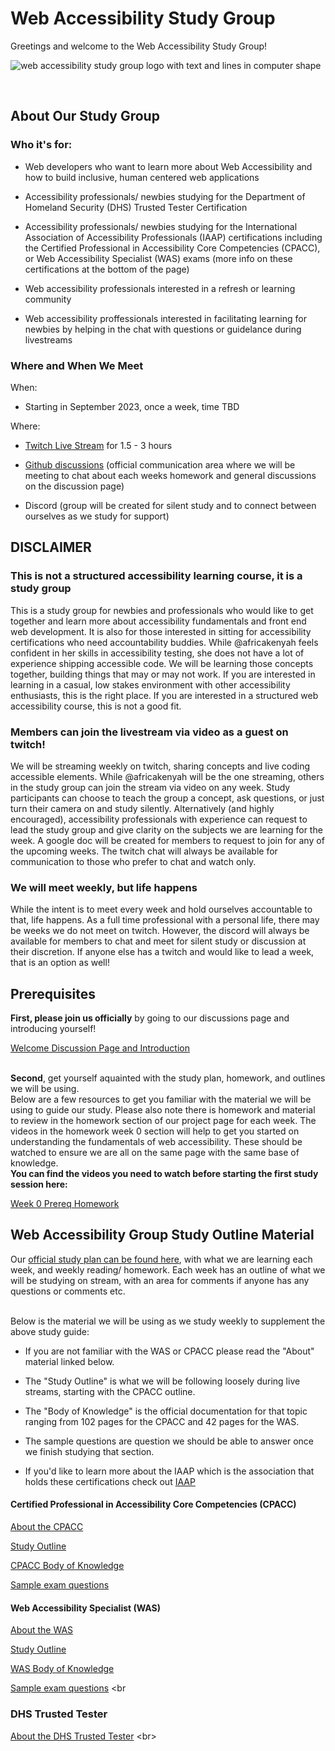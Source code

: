 # Web Accessibility Study Group
Greetings and welcome to the Web Accessibility Study Group!
<br>

![web accessibility study group logo with text and lines in computer shape](https://github.com/codingtherapist/webAccessibilityStudyGroup/assets/96845068/af783ee1-1b25-4f3f-afa0-0b8a633d4214)

<br>
<h2>About Our Study Group</h2>
<h3> Who it's for:</h3>

- Web developers who want to learn more about Web Accessibility and how to build inclusive, human centered web applications

- Accessibility professionals/ newbies studying for the Department of Homeland Security (DHS) Trusted Tester Certification
- Accessibility professionals/ newbies studying for the International Association of Accessibility Professionals (IAAP) certifications including the Certified Professional in Accessibility Core Competencies (CPACC), or Web Accessibility Specialist (WAS) exams (more info on these certifications at the bottom of the page)
- Web accessibility professionals interested in a refresh or learning community
- Web accessibility proffessionals interested in facilitating learning for newbies by helping in the chat with questions or guidelance during livestreams

<h3> Where and When We Meet</h3>
When:

- Starting in September 2023, once a week, time TBD

Where:

- [Twitch Live Stream](https://www.twitch.tv/africakenyah) for 1.5 - 3 hours

- [Github discussions](https://github.com/codingtherapist/webAccessibilityStudyGroup/discussions) (official communication area where we will be meeting to chat about each weeks homework and general discussions on the discussion page)

- Discord (group will be created for silent study and to connect between ourselves as we study for support)

<h2>DISCLAIMER</h2>
<h3>This is not a structured accessibility learning course, it is a study group</h3>
This is a study group for newbies and professionals who would like to get together and learn more about accessibility fundamentals and front end web development. It is also for those interested in sitting for accessibility certifications who need accountability buddies. While @africakenyah feels confident in her skills in accessibility testing, she does not have a lot of experience shipping accessible code. We will be learning those concepts together, building things that may or may not work. If you are interested in learning in a casual, low stakes environment with other accessibility enthusiasts, this is the right place. If you are interested in a structured web accessibility course, this is not a good fit.

<h3>Members can join the livestream via video as a guest on twitch!</h3>
We will be streaming weekly on twitch, sharing concepts and live coding accessible elements. While @africakenyah will be the one streaming, others in the study group can join the stream via video on any week. Study participants can choose to teach the group a concept, ask questions, or just turn their camera on and study silently. Alternatively (and highly encouraged), accessibility professionals with experience can request to lead the study group and give clarity on the subjects we are learning for the week. A google doc will be created for members to request to join for any of the upcoming weeks. The twitch chat will always be available for communication to those who prefer to chat and watch only.

<h3>We will meet weekly, but life happens</h3>
While the intent is to meet every week and hold ourselves accountable to that, life happens. As a full time professional with a personal life, there may be weeks we do not meet on twitch. However, the discord will always be available for members to chat and meet for silent study or discussion at their discretion. If anyone else has a twitch and would like to lead a week, that is an option as well!



<h2> Prerequisites</h2>
<b>First, please join us officially</b> by going to our discussions page and introducing yourself!

[Welcome Discussion Page and Introduction](https://github.com/codingtherapist/webAccessibilityStudyGroup/discussions/5) <br><br>

<b>Second</b>, get yourself aquainted with the study plan, homework, and outlines we will be using.<br> 
Below are a few resources to get you familiar with the material we will be using to guide our study. Please also note there is homework and material to review in the homework section of our project page for each week. The videos in the homework week 0 section will help to get you started on understanding the fundamentals of web accessibility. These should be watched to ensure we are all on the same page with the same base of knowledge. <br>
<b>You can find the videos you need to watch before starting the first study session here:</b> 

[Week 0 Prereq Homework](https://github.com/users/codingtherapist/projects/1?pane=issue&itemId=34268762)

<h2> Web Accessibility Group Study Outline Material</h2>

Our [official study plan can be found here](https://github.com/users/codingtherapist/projects/1), with what we are learning each week, and weekly reading/ homework. Each week has an outline of what we will be studying on stream, with an area for comments if anyone has any questions or comments etc.<br><br>



Below is the material we will be using as we study weekly to supplement the above study guide:<br>

- If you are not familiar with the WAS or CPACC please read the "About" material linked below. <br>

- The "Study Outline" is what we will be following loosely during live streams, starting with the CPACC outline. <br>

- The "Body of Knowledge" is the official documentation for that topic ranging from 102 pages for the CPACC and 42 pages for the WAS. <br>

- The sample questions are question we should be able to answer once we finish studying that section.

- If you'd like to learn more about the IAAP which is the association that holds these certifications check out [IAAP](https://www.accessibilityassociation.org/s/about) 

<h4>Certified Professional in Accessibility Core Competencies (CPACC)</h4>

[About the CPACC](https://www.accessibilityassociation.org/s/certified-professional) <br>

[Study Outline](https://www.accessibilityassociation.org/s/cpacc-certification-content-outline) <br>

[CPACC Body of Knowledge](https://www.accessibilityassociation.org/resource/IAAP_CPACC_BOK_March2020) <br>

[Sample exam questions](https://www.accessibilityassociation.org/s/cpacc-sample-exam-questions) <bR>


<h4>Web Accessibility Specialist (WAS)</h4>

[About the WAS](https://www.accessibilityassociation.org/s/wascertification) <br>

[Study Outline](https://www.accessibilityassociation.org/s/was-credential-content-outline) <br>

[WAS Body of Knowledge](https://www.accessibilityassociation.org/resource/WAS_Certification_FInal_2020_FINAL) <br>

[Sample exam questions](https://www.accessibilityassociation.org/s/was-sample-exam-questions) <br

<h3> DHS Trusted Tester</h3>

[About the DHS Trusted Tester]([https://www.accessibilityassociation.org/s/wascertification](https://www.dhs.gov/trusted-tester)https://www.dhs.gov/trusted-tester) <br>
